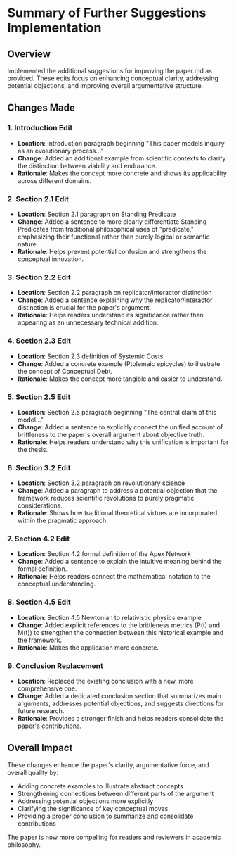 # Summary of Further Suggestions Implementation

## Overview
Implemented the additional suggestions for improving the paper.md as provided. These edits focus on enhancing conceptual clarity, addressing potential objections, and improving overall argumentative structure.

## Changes Made

### 1. Introduction Edit
- **Location**: Introduction paragraph beginning "This paper models inquiry as an evolutionary process..."
- **Change**: Added an additional example from scientific contexts to clarify the distinction between viability and endurance.
- **Rationale**: Makes the concept more concrete and shows its applicability across different domains.

### 2. Section 2.1 Edit
- **Location**: Section 2.1 paragraph on Standing Predicate
- **Change**: Added a sentence to more clearly differentiate Standing Predicates from traditional philosophical uses of "predicate," emphasizing their functional rather than purely logical or semantic nature.
- **Rationale**: Helps prevent potential confusion and strengthens the conceptual innovation.

### 3. Section 2.2 Edit
- **Location**: Section 2.2 paragraph on replicator/interactor distinction
- **Change**: Added a sentence explaining why the replicator/interactor distinction is crucial for the paper's argument.
- **Rationale**: Helps readers understand its significance rather than appearing as an unnecessary technical addition.

### 4. Section 2.3 Edit
- **Location**: Section 2.3 definition of Systemic Costs
- **Change**: Added a concrete example (Ptolemaic epicycles) to illustrate the concept of Conceptual Debt.
- **Rationale**: Makes the concept more tangible and easier to understand.

### 5. Section 2.5 Edit
- **Location**: Section 2.5 paragraph beginning "The central claim of this model..."
- **Change**: Added a sentence to explicitly connect the unified account of brittleness to the paper's overall argument about objective truth.
- **Rationale**: Helps readers understand why this unification is important for the thesis.

### 6. Section 3.2 Edit
- **Location**: Section 3.2 paragraph on revolutionary science
- **Change**: Added a paragraph to address a potential objection that the framework reduces scientific revolutions to purely pragmatic considerations.
- **Rationale**: Shows how traditional theoretical virtues are incorporated within the pragmatic approach.

### 7. Section 4.2 Edit
- **Location**: Section 4.2 formal definition of the Apex Network
- **Change**: Added a sentence to explain the intuitive meaning behind the formal definition.
- **Rationale**: Helps readers connect the mathematical notation to the conceptual understanding.

### 8. Section 4.5 Edit
- **Location**: Section 4.5 Newtonian to relativistic physics example
- **Change**: Added explicit references to the brittleness metrics (P(t) and M(t)) to strengthen the connection between this historical example and the framework.
- **Rationale**: Makes the application more concrete.

### 9. Conclusion Replacement
- **Location**: Replaced the existing conclusion with a new, more comprehensive one.
- **Change**: Added a dedicated conclusion section that summarizes main arguments, addresses potential objections, and suggests directions for future research.
- **Rationale**: Provides a stronger finish and helps readers consolidate the paper's contributions.

## Overall Impact
These changes enhance the paper's clarity, argumentative force, and overall quality by:
- Adding concrete examples to illustrate abstract concepts
- Strengthening connections between different parts of the argument
- Addressing potential objections more explicitly
- Clarifying the significance of key conceptual moves
- Providing a proper conclusion to summarize and consolidate contributions

The paper is now more compelling for readers and reviewers in academic philosophy.